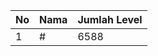 | No | Nama            | Jumlah Level |
|----|-----------------|--------------|
| 1  | #    |    6588        |
